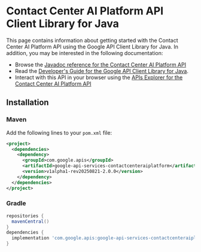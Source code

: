 # Contact Center AI Platform API Client Library for Java



This page contains information about getting started with the Contact Center AI Platform API
using the Google API Client Library for Java. In addition, you may be interested
in the following documentation:

* Browse the [Javadoc reference for the Contact Center AI Platform API][javadoc]
* Read the [Developer's Guide for the Google API Client Library for Java][google-api-client].
* Interact with this API in your browser using the [APIs Explorer for the Contact Center AI Platform API][api-explorer]

## Installation

### Maven

Add the following lines to your `pom.xml` file:

```xml
<project>
  <dependencies>
    <dependency>
      <groupId>com.google.apis</groupId>
      <artifactId>google-api-services-contactcenteraiplatform</artifactId>
      <version>v1alpha1-rev20250821-2.0.0</version>
    </dependency>
  </dependencies>
</project>
```

### Gradle

```gradle
repositories {
  mavenCentral()
}
dependencies {
  implementation 'com.google.apis:google-api-services-contactcenteraiplatform:v1alpha1-rev20250821-2.0.0'
}
```

[javadoc]: https://googleapis.dev/java/google-api-services-contactcenteraiplatform/latest/index.html
[google-api-client]: https://github.com/googleapis/google-api-java-client/
[api-explorer]: https://developers.google.com/apis-explorer/#p/contactcenteraiplatform/v1/
